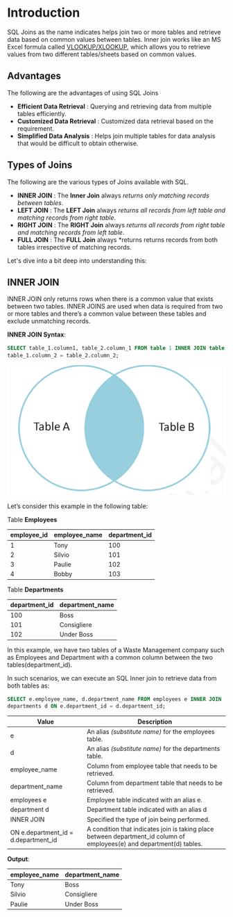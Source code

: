 # Introduction

SQL Joins as the name indicates helps join two or more tables and retrieve data based on
common values between tables. Inner join works like an MS Excel formula called
[VLOOKUP/XLOOKUP](https://www.goskills.com/Excel/Resources/Xlookup-vs-vlookup), which allows you to retrieve values from two different tables/sheets
based on common values.

## Advantages

The following are the advantages of using SQL Joins

* **Efficient Data Retrieval** : Querying and retrieving data from multiple tables efficiently.
* **Customized Data Retrieval** : Customized data retrieval based on the requirement.
* **Simplified Data Analysis** : Helps join multiple tables for data analysis that would be
difficult to obtain otherwise.

## Types of Joins

The following are the various types of Joins available with SQL.

* **INNER JOIN** : The **Inner Join** always *returns only matching records between tables*.
*  **LEFT JOIN** : The **LEFT Join** always *returns all records from left table and matching records from right table*.
*  **RIGHT JOIN** : The **RIGHT Join** always *returns all records from right table and matching records from left table*.
*  **FULL JOIN** : The **FULL Join** always *returns returns records from both tables irrespective of matching records.

Let's dive into a bit deep into understanding this:

## INNER JOIN

INNER JOIN only returns rows when there is a common value that exists between two tables.
INNER JOINS are used when data is required from two or more tables and there’s a common
value between these tables and exclude unmatching records.

**INNER JOIN Syntax**:

```sql
SELECT table_1.column1, table_2.column_1 FROM table 1 INNER JOIN table 2 ON
table_1.column_2 = table_2.column_2;
```
![INNER JOIN](images/INNER_JOIN.PNG)

Let’s consider this example in the following table:

Table **Employees**

|  employee_id | employee_name | department_id |
|----------|----------|------|
| 1 | Tony | 100| 
| 2| Silvio | 101| 
| 3 | Paulie | 102 | 
| 4 | Bobby | 103 | 

Table **Departments**

|  department_id | department_name | 
|----------|----------|
| 100 | Boss | 
| 101| Consigliere | 
| 102| Under Boss | 

In this example, we have two tables of a Waste Management company such as Employees and Department with a common column between the two tables(department_id).

In such scenarios, we can execute an SQL Inner join to retrieve data from both tables as:

```sql
SELECT e.employee_name, d.department_name FROM employees e INNER JOIN
departments d ON e.department_id = d.department_id;
```
|  Value | Description | 
|----------|----------|
| e | An alias *(substitute name)* for the employees table. | 
| d| An alias *(substitute name)* for the departments table.  | 
| employee_name| Column from employee table that needs to be retrieved. | 
| department_name| Column from department table that needs to be retrieved. | 
| employees e| Employee table indicated with an alias e. | 
| department d|Department table indicated with an alias d | 
| INNER JOIN| Specified the type of join being performed. | 
| ON e.department_id = d.department_id| A condition that indicates join is taking place between department_id column of employees(e) and department(d) tables. |

**Output**:

|  employee_name | department_name | 
|----------|----------|
| Tony | Boss | 
| Silvio| Consigliere | 
| Paulie| Under Boss | 
